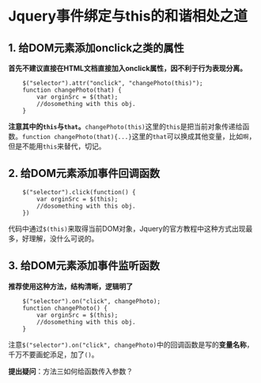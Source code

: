 # Jquery事件绑定与this的和谐相处之道


## 1. 给DOM元素添加onclick之类的属性
**首先不建议直接在HTML文档直接加入onclick属性，因不利于行为表现分离。**

```
	$("selector").attr("onclick", "changePhoto(this)");
	function changePhoto(that) {
		var orginSrc = $(that);
		//dosomething with this obj.
	}
```

**注意其中的`this`与`that`。**`changePhoto(this)`这里的`this`是把当前对象传递给函数。`function changePhoto(that){...}`这里的`that`可以换成其他变量，比如`啊`，但是不能用`this`来替代，切记。

## 2. 给DOM元素添加事件回调函数

```
	$("selector").click(function() {
		var orginSrc = $(this);
		//dosomething with this obj.
	})
```

代码中通过`$(this)`来取得当前DOM对象，Jquery的官方教程中这种方式出现最多，好理解，没什么可说的。

## 3. 给DOM元素添加事件监听函数

**推荐使用这种方法，结构清晰，逻辑明了**


```
	$("selector").on("click", changePhoto);
	function changePhoto() {
		var orginSrc = $(this);
		//dosomething with this obj.
	}
```
注意`$("selector").on("click", changePhoto)`中的回调函数是写的**变量名称**，千万不要画蛇添足，加了`()`。

**提出疑问**：方法三如何给函数传入参数？
